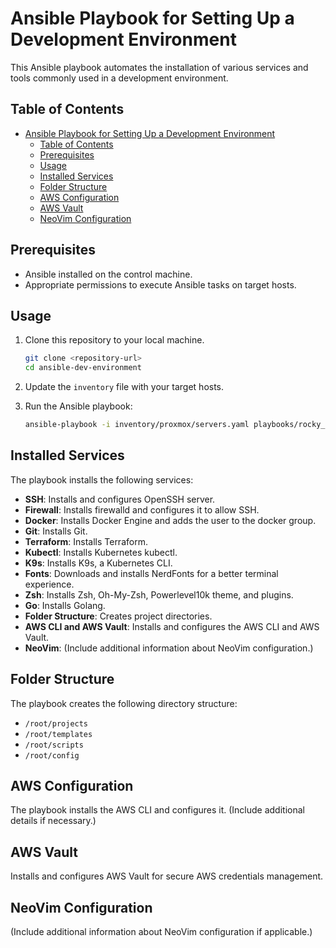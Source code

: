 
# Ansible Playbook for Setting Up a Development Environment

This Ansible playbook automates the installation of various services and tools commonly used in a development environment.

## Table of Contents

- [Ansible Playbook for Setting Up a Development Environment](#ansible-playbook-for-setting-up-a-development-environment)
  - [Table of Contents](#table-of-contents)
  - [Prerequisites](#prerequisites)
  - [Usage](#usage)
  - [Installed Services](#installed-services)
  - [Folder Structure](#folder-structure)
  - [AWS Configuration](#aws-configuration)
  - [AWS Vault](#aws-vault)
  - [NeoVim Configuration](#neovim-configuration)

## Prerequisites

- Ansible installed on the control machine.
- Appropriate permissions to execute Ansible tasks on target hosts.

## Usage

1. Clone this repository to your local machine.
   ```bash
   git clone <repository-url>
   cd ansible-dev-environment
   ```

2. Update the `inventory` file with your target hosts.

3. Run the Ansible playbook:
   ```bash
   ansible-playbook -i inventory/proxmox/servers.yaml playbooks/rocky_bootstrap.yaml -v
   ```


## Installed Services

The playbook installs the following services:

- **SSH**: Installs and configures OpenSSH server.
- **Firewall**: Installs firewalld and configures it to allow SSH.
- **Docker**: Installs Docker Engine and adds the user to the docker group.
- **Git**: Installs Git.
- **Terraform**: Installs Terraform.
- **Kubectl**: Installs Kubernetes kubectl.
- **K9s**: Installs K9s, a Kubernetes CLI.
- **Fonts**: Downloads and installs NerdFonts for a better terminal experience.
- **Zsh**: Installs Zsh, Oh-My-Zsh, Powerlevel10k theme, and plugins.
- **Go**: Installs Golang.
- **Folder Structure**: Creates project directories.
- **AWS CLI and AWS Vault**: Installs and configures the AWS CLI and AWS Vault.
- **NeoVim**: (Include additional information about NeoVim configuration.)

## Folder Structure

The playbook creates the following directory structure:

- `/root/projects`
- `/root/templates`
- `/root/scripts`
- `/root/config`

## AWS Configuration

The playbook installs the AWS CLI and configures it. (Include additional details if necessary.)

## AWS Vault

Installs and configures AWS Vault for secure AWS credentials management.

## NeoVim Configuration

(Include additional information about NeoVim configuration if applicable.)

